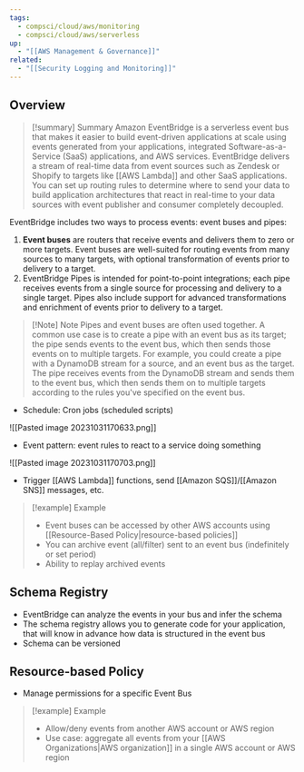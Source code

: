 ```yaml
---
tags:
  - compsci/cloud/aws/monitoring
  - compsci/cloud/aws/serverless
up:
  - "[[AWS Management & Governance]]"
related:
  - "[[Security Logging and Monitoring]]"
---
```

## Overview

>[!summary] Summary
>Amazon EventBridge is a serverless event bus that makes it easier to build event-driven applications at scale using events generated from your applications, integrated Software-as-a-Service (SaaS) applications, and AWS services. EventBridge delivers a stream of real-time data from event sources such as Zendesk or Shopify to targets like [[AWS Lambda]] and other SaaS applications. You can set up routing rules to determine where to send your data to build application architectures that react in real-time to your data sources with event publisher and consumer completely decoupled.

EventBridge includes two ways to process events: event buses and pipes:

1. **Event buses** are routers that receive events and delivers them to zero or more targets. Event buses are well-suited for routing events from many sources to many targets, with optional transformation of events prior to delivery to a target.
2. EventBridge Pipes is intended for point-to-point integrations; each pipe receives events from a single source for processing and delivery to a single target. Pipes also include support for advanced transformations and enrichment of events prior to delivery to a target.


> [!Note] Note
> Pipes and event buses are often used together. A common use case is to create a pipe with an event bus as its target; the pipe sends events to the event bus, which then sends those events on to multiple targets. For example, you could create a pipe with a DynamoDB stream for a source, and an event bus as the target. The pipe receives events from the DynamoDB stream and sends them to the event bus, which then sends them on to multiple targets according to the rules you've specified on the event bus.


- Schedule: Cron jobs (scheduled scripts)

![[Pasted image 20231031170633.png]]
- Event pattern: event rules to react to a service doing something

![[Pasted image 20231031170703.png]]
- Trigger [[AWS Lambda]] functions, send [[Amazon SQS]]/[[Amazon SNS]] messages, etc.

>[!example] Example
> - Event buses can be accessed by other AWS accounts using [[Resource-Based Policy|resource-based policies]]
> - You can archive event (all/filter) sent to an event bus (indefinitely or set period)
> - Ability to replay archived events

## Schema Registry

- EventBridge can analyze the events in your bus and infer the schema
- The schema registry allows you to generate code for your application, that will know in advance how data is structured in the event bus
- Schema can be versioned

## Resource-based Policy

- Manage permissions for a specific Event Bus

>[!example] Example
> - Allow/deny events from another AWS account or AWS region
> - Use case: aggregate all events from your [[AWS Organizations|AWS organization]] in a single AWS account or AWS region




